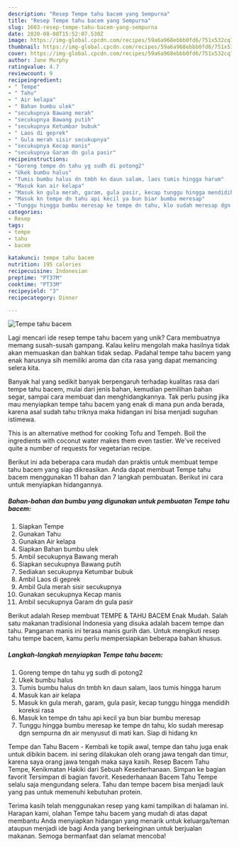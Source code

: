 ```yaml
---
description: "Resep Tempe tahu bacem yang Sempurna"
title: "Resep Tempe tahu bacem yang Sempurna"
slug: 1603-resep-tempe-tahu-bacem-yang-sempurna
date: 2020-08-08T15:52:07.530Z
image: https://img-global.cpcdn.com/recipes/59a6a968ebbb0fd6/751x532cq70/tempe-tahu-bacem-foto-resep-utama.jpg
thumbnail: https://img-global.cpcdn.com/recipes/59a6a968ebbb0fd6/751x532cq70/tempe-tahu-bacem-foto-resep-utama.jpg
cover: https://img-global.cpcdn.com/recipes/59a6a968ebbb0fd6/751x532cq70/tempe-tahu-bacem-foto-resep-utama.jpg
author: Jane Murphy
ratingvalue: 4.7
reviewcount: 9
recipeingredient:
- " Tempe"
- " Tahu"
- " Air kelapa"
- " Bahan bumbu ulek"
- "secukupnya Bawang merah"
- "secukupnya Bawang putih"
- "secukupnya Ketumbar bubuk"
- " Laos di geprek"
- " Gula merah sisir secukupnya"
- "secukupnya Kecap manis"
- "secukupnya Garam dn gula pasir"
recipeinstructions:
- "Goreng tempe dn tahu yg sudh di potong2"
- "Ukek bumbu halus"
- "Tumis bumbu halus dn tmbh kn daun salam, laos tumis hingga harum"
- "Masuk kan air kelapa"
- "Masuk kn gula merah, garam, gula pasir, kecap tunggu hingga mendidih koreksi rasa"
- "Masuk kn tempe dn tahu api kecil ya bun biar bumbu meresap"
- "Tunggu hingga bumbu meresap ke tempe dn tahu, klo sudah meresap dgn sempurna dn air menyusut di mati kan. Siap di hidang kn"
categories:
- Resep
tags:
- tempe
- tahu
- bacem

katakunci: tempe tahu bacem 
nutrition: 195 calories
recipecuisine: Indonesian
preptime: "PT37M"
cooktime: "PT33M"
recipeyield: "3"
recipecategory: Dinner

---
```



![Tempe tahu bacem](https://img-global.cpcdn.com/recipes/59a6a968ebbb0fd6/751x532cq70/tempe-tahu-bacem-foto-resep-utama.jpg)

Lagi mencari ide resep tempe tahu bacem yang unik? Cara membuatnya memang susah-susah gampang. Kalau keliru mengolah maka hasilnya tidak akan memuaskan dan bahkan tidak sedap. Padahal tempe tahu bacem yang enak harusnya sih memiliki aroma dan cita rasa yang dapat memancing selera kita.

Banyak hal yang sedikit banyak berpengaruh terhadap kualitas rasa dari tempe tahu bacem, mulai dari jenis bahan, kemudian pemilihan bahan segar, sampai cara membuat dan menghidangkannya. Tak perlu pusing jika mau menyiapkan tempe tahu bacem yang enak di mana pun anda berada, karena asal sudah tahu triknya maka hidangan ini bisa menjadi suguhan istimewa.

This is an alternative method for cooking Tofu and Tempeh. Boil the ingredients with coconut water makes them even tastier. We&#39;ve received quite a number of requests for vegetarian recipe.


Berikut ini ada beberapa cara mudah dan praktis untuk membuat tempe tahu bacem yang siap dikreasikan. Anda dapat membuat Tempe tahu bacem menggunakan 11 bahan dan 7 langkah pembuatan. Berikut ini cara untuk menyiapkan hidangannya.

<!--inarticleads1-->

##### Bahan-bahan dan bumbu yang digunakan untuk pembuatan Tempe tahu bacem:

1. Siapkan  Tempe
1. Gunakan  Tahu
1. Gunakan  Air kelapa
1. Siapkan  Bahan bumbu ulek
1. Ambil secukupnya Bawang merah
1. Siapkan secukupnya Bawang putih
1. Sediakan secukupnya Ketumbar bubuk
1. Ambil  Laos di geprek
1. Ambil  Gula merah sisir secukupnya
1. Gunakan secukupnya Kecap manis
1. Ambil secukupnya Garam dn gula pasir


Berikut adalah Resep membuat TEMPE &amp; TAHU BACEM Enak Mudah. Salah satu makanan tradisional Indonesia yang disuka adalah bacem tempe dan tahu. Panganan manis ini terasa manis gurih dan. Untuk mengikuti resep tahu tempe bacem, kamu perlu mempersiapkan beberapa bahan khusus. 

<!--inarticleads2-->

##### Langkah-langkah menyiapkan Tempe tahu bacem:

1. Goreng tempe dn tahu yg sudh di potong2
1. Ukek bumbu halus
1. Tumis bumbu halus dn tmbh kn daun salam, laos tumis hingga harum
1. Masuk kan air kelapa
1. Masuk kn gula merah, garam, gula pasir, kecap tunggu hingga mendidih koreksi rasa
1. Masuk kn tempe dn tahu api kecil ya bun biar bumbu meresap
1. Tunggu hingga bumbu meresap ke tempe dn tahu, klo sudah meresap dgn sempurna dn air menyusut di mati kan. Siap di hidang kn


Tempe dan Tahu Bacem - Kembali ke topik awal, tempe dan tahu juga enak untuk dibikin bacem. ini sering dilakukan oleh orang jawa tengah dan timur, karena saya orang jawa tengah maka saya kasih. Resep Bacem Tahu Tempe, Kenikmatan Hakiki dari Sebuah Kesederhanaan. Simpan ke bagian favorit Tersimpan di bagian favorit. Kesederhanaan Bacem Tahu Tempe selalu saja mengundang selera. Tahu dan tempe bacem bisa menjadi lauk yang pas untuk memenuhi kebutuhan protein. 

Terima kasih telah menggunakan resep yang kami tampilkan di halaman ini. Harapan kami, olahan Tempe tahu bacem yang mudah di atas dapat membantu Anda menyiapkan hidangan yang menarik untuk keluarga/teman ataupun menjadi ide bagi Anda yang berkeinginan untuk berjualan makanan. Semoga bermanfaat dan selamat mencoba!
